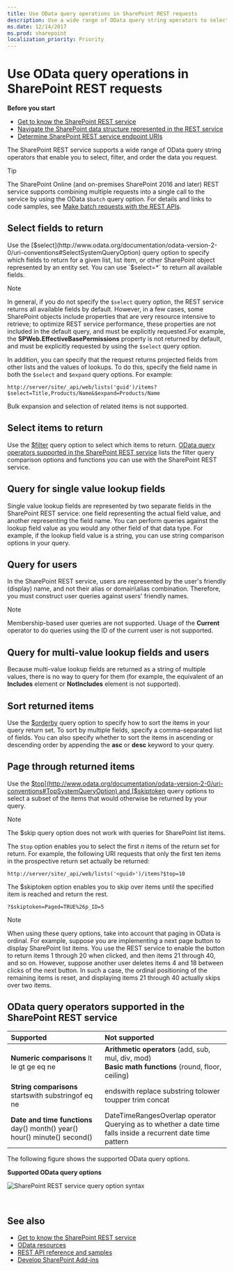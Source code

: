 ```yaml
---
title: Use OData query operations in SharePoint REST requests
description: Use a wide range of OData query string operators to select, filter, and order the data you request from the SharePoint REST service.
ms.date: 12/14/2017
ms.prod: sharepoint
localization_priority: Priority
---
```


# Use OData query operations in SharePoint REST requests

**Before you start**

- [Get to know the SharePoint REST service](get-to-know-the-sharepoint-rest-service.md)
- [Navigate the SharePoint data structure represented in the REST service](navigate-the-sharepoint-data-structure-represented-in-the-rest-service.md)
- [Determine SharePoint REST service endpoint URIs](determine-sharepoint-rest-service-endpoint-uris.md)

The SharePoint REST service supports a wide range of OData query string operators that enable you to select, filter, and order the data you request.
 
> [!TIP] 
> The SharePoint Online (and on-premises SharePoint 2016 and later) REST service supports combining multiple requests into a single call to the service by using the OData `$batch` query option. For details and links to code samples, see [Make batch requests with the REST APIs](make-batch-requests-with-the-rest-apis.md).

## Select fields to return

Use the [$select](http://www.odata.org/documentation/odata-version-2-0/uri-conventions#SelectSystemQueryOption) query option to specify which fields to return for a given list, list item, or other SharePoint object represented by an entity set. You can use `$select=*` to return all available fields.
 
> [!NOTE] 
> In general, if you do not specify the `$select` query option, the REST service returns all available fields by default. However, in a few cases, some SharePoint objects include properties that are very resource intensive to retrieve; to optimize REST service performance, these properties are not included in the default query, and must be explicitly requested.For example, the **SPWeb.EffectiveBasePermissions** property is not returned by default, and must be explicitly requested by using the `$select` query option.

In addition, you can specify that the request returns projected fields from other lists and the values of lookups. To do this, specify the field name in both the `$select` and `$expand` query options. For example:

`http://server/site/_api/web/lists('guid')/items?$select=Title,Products/Name&$expand=Products/Name`

Bulk expansion and selection of related items is not supported.

## Select items to return

Use the [$filter](http://www.odata.org/documentation/odata-version-2-0/uri-conventions#FilterSystemQueryOption) query option to select which items to return. [OData query operators supported in the SharePoint REST service](#bk_supported) lists the filter query comparison options and functions you can use with the SharePoint REST service.

## Query for single value lookup fields

Single value lookup fields are represented by two separate fields in the SharePoint REST service: one field representing the actual field value, and another representing the field name. You can perform queries against the lookup field value as you would any other field of that data type. For example, if the lookup field value is a string, you can use string comparison options in your query.

## Query for users

In the SharePoint REST service, users are represented by the user's friendly (display) name, and not their alias or domain\alias combination. Therefore, you must construct user queries against users' friendly names.
 
> [!NOTE] 
> Membership-based user queries are not supported. Usage of the **Current** operator to do queries using the ID of the current user is not supported.

## Query for multi-value lookup fields and users

Because multi-value lookup fields are returned as a string of multiple values, there is no way to query for them (for example, the equivalent of an **Includes** element or **NotIncludes** element is not supported).

## Sort returned items

Use the [$orderby](http://www.odata.org/documentation/odata-version-2-0/uri-conventions#OrderBySystemQueryOption) query option to specify how to sort the items in your query return set. To sort by multiple fields, specify a comma-separated list of fields. You can also specify whether to sort the items in ascending or descending order by appending the **asc** or **desc** keyword to your query.

## Page through returned items

Use the [$top](http://www.odata.org/documentation/odata-version-2-0/uri-conventions#TopSystemQueryOption) and [$skiptoken](https://msdn.microsoft.com/library/dd942121.aspx) query options to select a subset of the items that would otherwise be returned by your query.
 
> [!NOTE] 
> The $skip query option does not work with queries for SharePoint list items.

The `$top` option enables you to select the first *n* items of the return set for return. For example, the following URI requests that only the first ten items in the prospective return set actually be returned:

`http://server/site/_api/web/lists('<guid>')/items?$top=10`

The $skiptoken option enables you to skip over items until the specified item is reached and return the rest.

`?$skiptoken=Paged=TRUE%26p_ID=5`
 
> [!NOTE] 
> When using these query options, take into account that paging in OData is ordinal. For example, suppose you are implementing a next page button to display SharePoint list items. You use the REST service to enable the button to return items 1 through 20 when clicked, and then items 21 through 40, and so on. However, suppose another user deletes items 4 and 18 between clicks of the next button. In such a case, the ordinal positioning of the remaining items is reset, and displaying items 21 through 40 actually skips over two items.
 
<a name="bk_supported"> </a>

## OData query operators supported in the SharePoint REST service

|**Supported**|**Not supported**|
|:-----|:-----|
|**Numeric comparisons** lt le gt ge eq ne| **Arithmetic operators** (add, sub, mul, div, mod)<br/>**Basic math functions** (round, floor, ceiling) |
|**String comparisons** startswith substringof eq ne| endswith replace substring tolower toupper trim concat|
|**Date and time functions** day() month() year() hour() minute() second()| DateTimeRangesOverlap operator<br/>Querying as to whether a date time falls inside a recurrent date time pattern|

The following figure shows the supported OData query options.

**Supported OData query options**

![SharePoint REST service query option syntax](../images/SPF15Con_REST_queryOptionSyntax.png)

<br/>

## See also
<a name="bk_addresources"> </a>

- [Get to know the SharePoint REST service](get-to-know-the-sharepoint-rest-service.md)
- [OData resources](get-to-know-the-sharepoint-rest-service.md#odata-resources)
- [REST API reference and samples](https://msdn.microsoft.com/library)
- [Develop SharePoint Add-ins](develop-sharepoint-add-ins.md)
    
 

 

 

